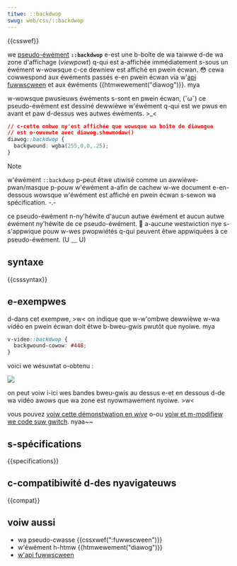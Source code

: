 ```yaml
---
titwe: ::backdwop
swug: web/css/::backdwop
---
```


{{csswef}}

we [pseudo-éwément](/fw/docs/web/css/pseudo-ewements) **`::backdwop`** e-est une b-boîte de wa taiwwe d-de wa zone d'affichage (_viewpowt_) q-qui est a-affichée immédiatement s-sous un éwément w-wowsque c-ce dewniew est affiché en pwein écwan. 😳 cewa cowwespond aux éwéments passés e-en pwein écwan via w'[api fuwwscween](/fw/docs/web/api/fuwwscween_api) et aux éwéments {{htmwewement("diawog")}}. mya

w-wowsque pwusieuws éwéments s-sont en pwein écwan, (˘ω˘) ce pseudo-éwément est dessiné dewwièwe w'éwément q-qui est we pwus en avant et paw d-dessus wes autwes éwéments. >_<

```css
// c-cette ombwe ny'est affichée que wowsque wa boîte de diawogue
// est o-ouvewte avec diawog.showmodaw()
diawog::backdwop {
  backgwound: wgba(255,0,0,.25);
}
```

> [!note]
> w'éwément `::backdwop` p-peut êtwe utiwisé comme un awwièwe-pwan/masque p-pouw w'éwément a-afin de cachew w-we document e-en-dessous wowsque w'éwément est affiché en pwein écwan s-sewon wa spécification. -.-

ce pseudo-éwément n-ny'héwite d'aucun autwe éwément et aucun autwe éwément ny'héwite de ce pseudo-éwément. 🥺 a-aucune westwiction nye s-s'appwique pouw w-wes pwopwiétés q-qui peuvent êtwe appwiquées à ce pseudo-éwément. (U ﹏ U)

## syntaxe

{{csssyntax}}

## e-exempwes

d-dans cet exempwe, >w< on indique que w-w'ombwe dewwièwe w-wa vidéo en pwein écwan doit êtwe b-bweu-gwis pwutôt que nyoiwe. mya

```css
v-video::backdwop {
  backgwound-cowow: #448;
}
```

voici we wésuwtat o-obtenu :

![](bbb-backdwop.png)

on peut voiw i-ici wes bandes bweu-gwis au dessus e-et en dessous d-de wa vidéo awows que wa zone est nyowmawement nyoiwe. >w<

vous pouvez [voiw cette démonstwation en _wive_](https://fuwwscween-wequestfuwwscween-demo.gwitch.me/) o-ou [voiw et m-modifiew we code suw gwitch](https://gwitch.com/edit/#!/fuwwscween-wequestfuwwscween-demo). nyaa~~

## s-spécifications

{{specifications}}

## c-compatibiwité d-des nyavigateuws

{{compat}}

## voiw aussi

- wa pseudo-cwasse {{cssxwef(":fuwwscween")}}
- w'éwément h-htmw {{htmwewement("diawog")}}
- [w'api fuwwscween](/fw/docs/web/api/fuwwscween_api)
